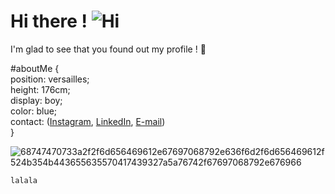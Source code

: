 # Hi there !     ![Hi](https://user-images.githubusercontent.com/90565815/133890037-10ce40fa-a04a-4711-8807-c3d76673e3a1.gif)

I'm glad to see that you found out my profile ! 🙂  

#aboutMe {  
  position: versailles;  
  height: 176cm;  
  display: boy;  
  color: blue;  
  contact: ([Instagram](https://www.instagram.com/flo.plvd/?hl=fr), [LinkedIn](https://www.linkedin.com/in/florian-palvadeau/), [E-mail](https://www.instagram.com/flo.plvd/?hl=fr))  
}  
<!--
- 🌱 I am currently learning symfony to expand my knowlegde and fulfill my school's annuary project !


- 💬 Ask me about ...
- 📫 How to reach me: email : florian.palvadeau@edu.devinci.fr
- ⚡ Fun fact: Originally, i wasn't attracted at all by coding or development, but it looks like i would be about to make it my job !
-->
![68747470733a2f2f6d656469612e67697068792e636f6d2f6d656469612f524b354b443655635570417439327a5a76742f67697068792e676966](https://user-images.githubusercontent.com/90565815/133890254-227c4aaf-f215-4845-b59a-fa3a6b273ef5.gif)



```diff
lalala
```
